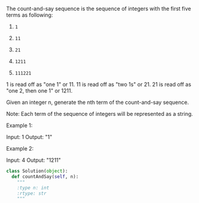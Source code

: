 The count-and-say sequence is the sequence of integers with the first five terms as following:

1.     1
2.     11
3.     21
4.     1211
5.     111221



1 is read off as "one 1" or 11.
11 is read off as "two 1s" or 21.
21 is read off as "one 2, then one 1" or 1211.



Given an integer n, generate the nth term of the count-and-say sequence.



Note: Each term of the sequence of integers will be represented as a string.


Example 1:

Input: 1
Output: "1"



Example 2:

Input: 4
Output: "1211"




```python
class Solution(object):
  def countAndSay(self, n):
    """
    :type n: int
    :rtype: str
    """
```
